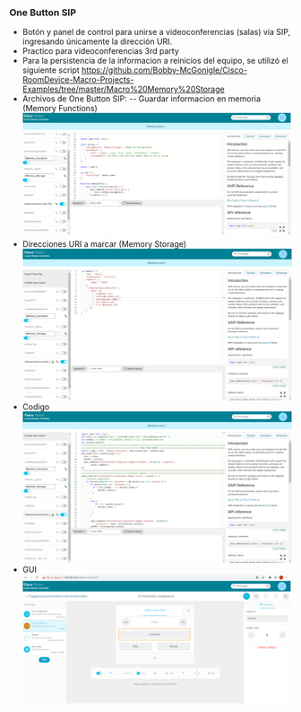 ### One Button SIP
- Botón y panel de control para unirse a videoconferencias (salas) via SIP, ingresando únicamente la dirección URI.
- Practico para videoconferencias 3rd party 
- Para la persistencia de la informacion a reinicios del equipo, se utilizó el siguiente script  https://github.com/Bobby-McGonigle/Cisco-RoomDevice-Macro-Projects-Examples/tree/master/Macro%20Memory%20Storage
- Archivos de One Button SIP:
-- Guardar informacion en memoria (Memory Functions) 
![alt text](https://github.com/JoseRev/XAPI-Macro-Telepresence/blob/main/img/memory_functions.png?raw=true)
- Direcciones URI a marcar (Memory Storage)
![alt text](https://github.com/JoseRev/XAPI-Macro-Telepresence/blob/main/img/memory_storage.png?raw=true)
- Codigo
![alt text](https://github.com/JoseRev/XAPI-Macro-Telepresence/blob/main/img/Conference%20Code.png?raw=true)
- GUI
![alt text](https://github.com/JoseRev/XAPI-Macro-Telepresence/blob/main/img/One%20Button%20SIP.png?raw=true)
